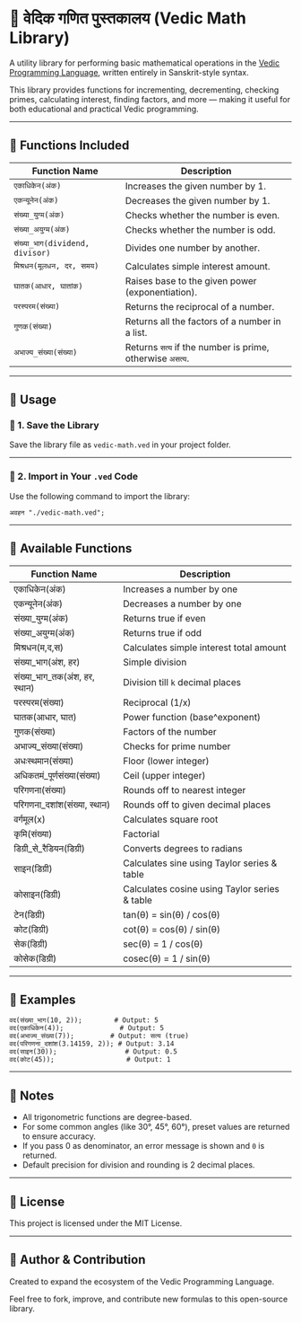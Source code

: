 # 📀 वेदिक गणित पुस्तकालय (Vedic Math Library)

A utility library for performing basic mathematical operations in the [Vedic Programming Language](https://vedic-lang.github.io/), written entirely in Sanskrit-style syntax.

This library provides functions for incrementing, decrementing, checking primes, calculating interest, finding factors, and more — making it useful for both educational and practical Vedic programming.

---

## 📁 Functions Included

| Function Name                   | Description                                               |
| ------------------------------- | --------------------------------------------------------- |
| `एकाधिकेन(अंक)`                 | Increases the given number by 1.                          |
| `एकन्यूनेन(अंक)`                | Decreases the given number by 1.                          |
| `संख्या_युग्म(अंक)`             | Checks whether the number is even.                        |
| `संख्या_अयुग्म(अंक)`            | Checks whether the number is odd.                         |
| `संख्या_भाग(dividend, divisor)` | Divides one number by another.                            |
| `मिश्रधन(मूलधन, दर, समय)`       | Calculates simple interest amount.                        |
| `घातक(आधार, घातांक)`            | Raises base to the given power (exponentiation).          |
| `परस्परम(संख्या)`               | Returns the reciprocal of a number.                       |
| `गुणक(संख्या)`                  | Returns all the factors of a number in a list.            |
| `अभाज्य_संख्या(संख्या)`         | Returns `सत्य` if the number is prime, otherwise `असत्य`. |

---

## 🧪 Usage

### 📅 1. Save the Library

Save the library file as `vedic-math.ved` in your project folder.

---

### 📒 2. Import in Your `.ved` Code

Use the following command to import the library:

```ved
अवहन "./vedic-math.ved";
```

---
## 📘 Available Functions

| Function Name                   | Description                                   |
| ------------------------------- | --------------------------------------------- |
| एकाधिकेन(अंक)                   | Increases a number by one                     |
| एकन्यूनेन(अंक)                  | Decreases a number by one                     |
| संख्या\_युग्म(अंक)              | Returns true if even                          |
| संख्या\_अयुग्म(अंक)             | Returns true if odd                           |
| मिश्रधन(म,द,स)                  | Calculates simple interest total amount       |
| संख्या\_भाग(अंश, हर)            | Simple division                               |
| संख्या\_भाग\_तक(अंश, हर, स्थान) | Division till `k` decimal places              |
| परस्परम(संख्या)                 | Reciprocal (1/x)                              |
| घातक(आधार, घात)                 | Power function (base^exponent)                |
| गुणक(संख्या)                    | Factors of the number                         |
| अभाज्य\_संख्या(संख्या)          | Checks for prime number                       |
| अधःस्थमान(संख्या)               | Floor (lower integer)                         |
| अधिकतमं\_पूर्णसंख्या(संख्या)    | Ceil (upper integer)                          |
| परिगणना(संख्या)                 | Rounds off to nearest integer                 |
| परिगणना\_दशांश(संख्या, स्थान)   | Rounds off to given decimal places            |
| वर्गमूल(x)                      | Calculates square root                        |
| कृमि(संख्या)                    | Factorial                                     |
| डिग्री\_से\_रैडियन(डिग्री)      | Converts degrees to radians                   |
| साइन(डिग्री)                    | Calculates sine using Taylor series & table   |
| कोसाइन(डिग्री)                  | Calculates cosine using Taylor series & table |
| टेन(डिग्री)                     | tan(θ) = sin(θ) / cos(θ)                      |
| कोट(डिग्री)                     | cot(θ) = cos(θ) / sin(θ)                      |
| सेक(डिग्री)                     | sec(θ) = 1 / cos(θ)                           |
| कोसेक(डिग्री)                   | cosec(θ) = 1 / sin(θ)                         |

---

## 🧪 Examples

```vedic
वद(संख्या_भाग(10, 2));        # Output: 5
वद(एकाधिकेन(4));              # Output: 5
वद(अभाज्य_संख्या(7));         # Output: सत्य (true)
वद(परिगणना_दशांश(3.14159, 2)); # Output: 3.14
वद(साइन(30));                 # Output: 0.5
वद(कोट(45));                  # Output: 1
```

---

## 🧠 Notes

* All trigonometric functions are degree-based.
* For some common angles (like 30°, 45°, 60°), preset values are returned to ensure accuracy.
* If you pass 0 as denominator, an error message is shown and `0` is returned.
* Default precision for division and rounding is 2 decimal places.

---

## 📄 License

This project is licensed under the MIT License.

---

## 🙏 Author & Contribution

Created to expand the ecosystem of the Vedic Programming Language.

Feel free to fork, improve, and contribute new formulas to this open-source library.
